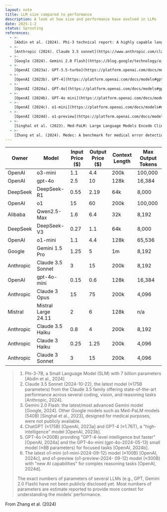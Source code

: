 ```yaml
---
layout: note
title: LLM size compared to performance
description: A look at how size and performance have evolved in LLMs
date: 2025-1-2
status: Sprouting
references:
  - >-
    [Abdin et al. (2024). Phi-3 technical report: A highly capable language model locally on your phone](https://arxiv.org/abs/2404.14219)
  - >-
    [Anthropic (2024). Claude 3.5 sonnet](https://www.anthropic.com/claude/sonnet)
  - >-
    [Google (2024). Gemini 2.0 Flash](https://blog.google/technology/ai/gemini-2-0/)
  - >-
    [OpenAI (2023a). GPT-3.5-turbo](https://platform.openai.com/docs/models#gpt-3-5-turbo)
  - >-
    [OpenAI (2023b). GPT-4](https://platform.openai.com/docs/models#gpt-4-turbo-and-gpt-4)
  - >-
    [OpenAI (2024a). GPT-4o](https://platform.openai.com/docs/models#gpt-4o)
  - >-
    [OpenAI (2024b). GPT-4o mini](https://platform.openai.com/docs/models#gpt-4o-mini)
  - >-
    [OpenAI (2024c). o1-mini](https://platform.openai.com/docs/models#o1)
  - >-
    [OpenAI (2024d). o1-preview](https://platform.openai.com/docs/models#o1-preview)
  - >-
    [Singhal et al. (2023). Med-PaLM: Large Language Models Encode Clinical Knowledge](https://arxiv.org/abs/2212.13138)
  - >-
    [Zhang et al. (2024). Medec: A benchmark for medical error detection and correction in clinical notes](https://arxiv.org/pdf/2412.19260)
---
```



| Owner     | Model              | Input Price ($) | Output Price ($) | Context Length | Max Output Tokens |
|-----------|--------------------|-----------------|------------------|----------------|-------------------|
| OpenAI    | o3-mini            | 1.1             | 4.4              | 200k           | 100,000           |
| OpenAI    | gpt-4o             | 2.5             | 10               | 128k           | 16,384            |
| DeepSeek  | DeepSeek-R1        | 0.55            | 2.19             | 64k            | 8,000             |
| OpenAI    | o1                 | 15              | 60               | 200k           | 100,000           |
| Alibaba   | Qwen2.5-Max        | 1.6             | 6.4              | 32k            | 8,192             |
| DeepSeek  | DeepSeek-V3        | 0.27            | 1.1              | 64k            | 8,000             |
| OpenAI    | o1-mini            | 1.1             | 4.4              | 128k           | 65,536            |
| Google    | Gemini 1.5 Pro     | 1.25            | 5                | 1m             | 8,192             |
| Anthropic | Claude 3.5 Sonnet  | 3               | 15               | 200k           | 8,192             |
| OpenAI    | gpt-4o-mini        | 0.15            | 0.6              | 128k           | 16,384            |
| Anthropic | Claude 3 Opus      | 15              | 75               | 200k           | 4,096             |
| Mistral   | Mistral Large 24.11| 2               | 6                | 128k           | n/a               |
| Anthropic | Claude 3.5 Haiku   | 0.8             | 4                | 200k           | 8,192             |
| Anthropic | Claude 3 Haiku     | 0.25            | 1.25             | 200k           | 4,096             |
| Anthropic | Claude 3 Sonnet    | 3               | 15               | 200k           | 4,096             |

> 1. Phi-3-7B, a Small Language Model (SLM) with 7 billion parameters [Abdin et al., 2024]
> 2. Claude 3.5 Sonnet (2024-10-22), the latest model (≈175B parameters) from the Claude 3.5 family offering
>    state-of-the-art performance across several coding, vision, and reasoning tasks [Anthropic, 2024].
> 3. Gemini 2.0 Flash: the latest/most advanced Gemini model [Google, 2024]. Other Google models such as
>    Med-PaLM models (540B) [Singhal et al., 2023], designed for medical purposes, were not publicly available.
> 4. ChatGPT (≈175B) [OpenAI, 2023a] and GPT-4 (≈1.76T), a "high-intelligence" model [OpenAI, 2023b].
> 5. GPT-4o (≈200B) providing "GPT-4-level intelligence but faster" [OpenAI, 2024a] and the GPT-4o-mini
>    (gpt-4o-2024-05-13) small model (≈8B parameters) for focused tasks [OpenAI, 2024b].
> 6. The latest o1-mini (o1-mini-2024-09-12) model (≈100B) [OpenAI, 2024c], and o1-preview (o1-preview-2024-
>    09-12) model (≈300B) with "new AI capabilities" for complex reasoning tasks [OpenAI, 2024d]. 
> 
> The exact numbers of parameters of several LLMs (e.g., GPT, Gemini 2.0 Flash) have not been publicly disclosed yet.
> Most numbers of parameters are estimate reported to provide more context for understanding the models’ performance.

From Zhang et al. (2024)
